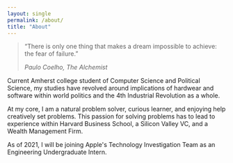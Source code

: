 ```yaml
---
layout: single
permalink: /about/
title: "About"
---
```


> “There is only one thing that makes a dream impossible to achieve: the fear of failure.” 
>
> <cite> Paulo Coelho, The Alchemist

Current Amherst college student of Computer Science and Political Science, my studies have revolved around implications of hardwear and software within world politics and the 4th Industrial Revolution as a whole.

At my core, I am a natural problem solver, curious learner, and enjoying help creatively set problems. This passion for solving problems has to lead to experience within Harvard Business School, a Silicon Valley VC, and a Wealth Management Firm.  

As of 2021, I will be joining Apple's Technology Investigation Team as an Engineering Undergraduate Intern. 
 
